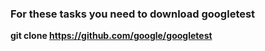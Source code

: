 ### For these tasks you need to download googletest
**git clone https://github.com/google/googletest**
